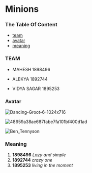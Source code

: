 # Minions
### The Table Of Content
* [team](#team)
* [avatar](#avatar)
* [meaning](#meaning)
 ### TEAM
 * MAHESH 1898496
 
 * ALEKYA 1892744
 
 * VIDYA SAGAR 1895253
 
  ### Avatar
  
  ![Dancing-Groot-6-1024x716](https://user-images.githubusercontent.com/48560644/56366220-97ce3700-61c0-11e9-96f4-2c715cadbb37.jpg)

  ![48659a38ae687fabe7fa101bf400d1ad](https://user-images.githubusercontent.com/48560644/56366313-dbc13c00-61c0-11e9-962b-286dc524b1eb.jpg)
   
  ![Ben_Tennyson](https://user-images.githubusercontent.com/48560644/56366378-014e4580-61c1-11e9-95bc-b62c468449ca.png)
 
  ### Meaning
  1. **1898496** *Lazy and simple*
  2. **1892744** *crazy one*
  3. **1895253** *living in the moment*
